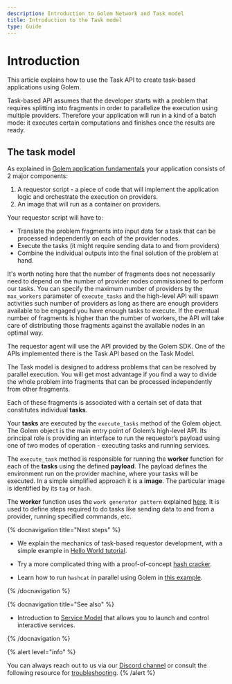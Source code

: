 ```yaml
---
description: Introduction to Golem Network and Task model
title: Introduction to the Task model
type: Guide
---
```


# Introduction

This article explains how to use the Task API to create task-based applications using Golem.

Task-based API assumes that the developer starts with a problem that requires splitting into fragments in order to parallelize the execution using multiple providers. Therefore your application will run in a kind of a batch mode: it executes certain computations and finishes once the results are ready.

## The task model

As explained in [Golem application fundamentals](/docs/creators/python/guides/application-fundamentals) your application consists of 2 major components:

1. A requestor script - a piece of code that will implement the application logic and orchestrate the execution on providers.
2. An image that will run as a container on providers.

Your requestor script will have to:

- Translate the problem fragments into input data for a task that can be processed independently on each of the provider nodes.
- Execute the tasks (it might require sending data to and from providers)
- Combine the individual outputs into the final solution of the problem at hand.

It's worth noting here that the number of fragments does not necessarily need to depend on the number of provider nodes commissioned to perform our tasks. You can specify the maximum number of providers by the `max_workers` parameter of `execute_tasks` and the high-level API will spawn activities such number of providers as long as there are enough providers available to be engaged you have enough tasks to execute. If the eventual number of fragments is higher than the number of workers, the API will take care of distributing those fragments against the available nodes in an optimal way.

The requestor agent will use the API provided by the Golem SDK. One of the APIs implemented there is the Task API based on the Task Model.

The Task model is designed to address problems that can be resolved by parallel execution. You will get most advantage if you find a way to divide the whole problem into fragments that can be processed independently from other fragments.

Each of these fragments is associated with a certain set of data that constitutes individual **tasks**.

Your **tasks** are executed by the `execute_tasks` method of the Golem object. The Golem object is the main entry point of Golem’s high-level API. Its principal role is providing an interface to run the requestor’s payload using one of two modes of operation - executing tasks and running services.

The `execute_task` method is responsible for running the **worker** function for each of the **tasks** using the defined **payload**. The payload defines the environment run on the provider machine, where your tasks will be executed. In a simple simplified approach it is a **image**. The particular image is identified by its `tag` or `hash`.

The **worker** function uses the `work generator pattern` explained [here](/docs/creators/python/guides/application-fundamentals#work-generator-pattern-and-workcontext). It is used to define steps required to do tasks like sending data to and from a provider, running specified commands, etc.

{% docnavigation title="Next steps" %}

- We explain the mechanics of task-based requestor development, with a simple example in [Hello World tutorial](/docs/creators/python/tutorials/task-example-0-hello).

- Try a more complicated thing with a proof-of-concept [hash cracker](/docs/creators/python/tutorials/task-example-1-cracker).

- Learn how to run `hashcat` in parallel using Golem in [this example](/docs/creators/python/tutorials/task-example-2-hashcat).

{% /docnavigation %}

{% docnavigation title="See also" %}

- Introduction to [Service Model](/docs/creators/python/guides/service-model) that allows you to launch and control interactive services.

{% /docnavigation %}

{% alert level="info" %}

You can always reach out to us via our [Discord channel](https://chat.golem.network/) or consult the following resource for [troubleshooting](/docs/troubleshooting/python).
{% /alert %}
